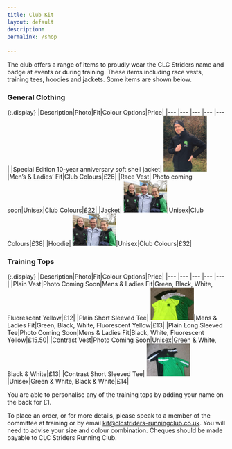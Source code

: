 ```yaml
---
title: Club Kit
layout: default
description:
permalink: /shop

---
```


The club offers a range of items to proudly wear the CLC Striders name and badge at events or during training. These items including race vests, training tees, hoodies and jackets. Some items are shown below.

### General Clothing

{:.display}
|Description|Photo|Fit|Colour Options|Price|
|--- |--- |--- |--- |--- |
|Special Edition 10-year anniversary soft shell jacket| <a href="/images/kit/Kit2018_03.jpg"><img src=" /images/kit/Kit2018_03.jpg" width="100"></a>|Men’s & Ladies’ Fit|Club Colours|£26|
|Race Vest| Photo coming soon|Unisex|Club Colours|£22|
|Jacket| <a href="/images/kit/kit_2.jpg"><img src=" /images/kit/kit_2.jpg" width="100"></a>|Unisex|Club Colours|£38|
|Hoodie| <a href="/images/kit/kit_2.jpg"><img src=" /images/kit/kit_2.jpg" width="100"></a>|Unisex|Club Colours|£32|

### Training Tops

{:.display}
|Description|Photo|Fit|Colour Options|Price|
|--- |--- |--- |--- |--- |
|Plain Vest|Photo Coming Soon|Mens & Ladies Fit|Green, Black, White, Fluorescent Yellow|£12|
|Plain Short Sleeved Tee| <a href="/images/kit/Kit2018_01.jpg"><img src=" /images/kit/Kit2018_01.jpg" width="100"></a>|Mens & Ladies Fit|Green, Black, White, Fluorescent Yellow|£13|
|Plain Long Sleeved Tee|Photo Coming Soon|Mens & Ladies Fit|Black, White, Fluorescent Yellow|£15.50|
|Contrast Vest|Photo Coming Soon|Unisex|Green & White, Black & White|£13|
|Contrast Short Sleeved Tee| <a href="/images/kit/Kit2018_02.jpg"><img src=" /images/kit/Kit2018_02.jpg" width="100"></a>|Unisex|Green & White, Black & White|£14|

You are able to personalise any of the training tops by adding your name on the back for £1.

To place an order, or for more details, please speak to a member of the committee at training or by email <kit@clcstriders-runningclub.co.uk>. You will need to advise your size and colour combination. Cheques should be made payable to CLC Striders Running Club.
